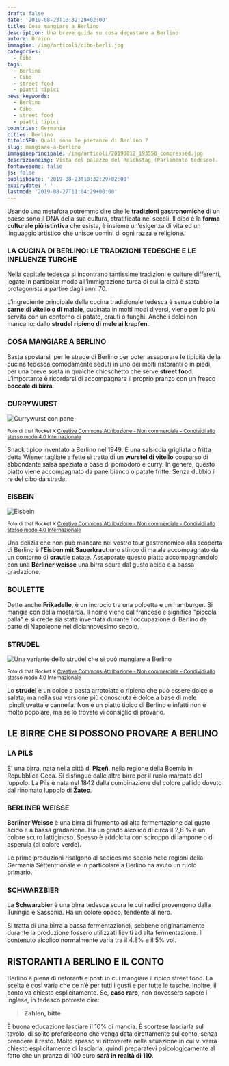```yaml
---
draft: false
date: '2019-08-23T10:32:29+02:00'
title: Cosa mangiare a Berlino
description: Una breve guida su cosa degustare a Berlino.
autore: Oraion
immagine: /img/articoli/cibo-berli.jpg
categories:
  - Cibo
tags:
  - Berlino
  - Cibo
  - street food
  - piatti tipici
news_keywords:
  - Berlino
  - Cibo
  - street food
  - piatti tipici
countries: Germania
cities: Berlino
titoloSEO: Quali sono le pietanze di Berlino ?
slug: mangiare-a-berlino
immagineprincipale: /img/articoli/20190812_193550_compressed.jpg
descrizioneimg: Vista del palazzo del Reichstag (Parlamento tedesco).
fontawesome: false
js: false
publishdate: '2019-08-23T10:32:29+02:00'
expirydate: ' '
lastmod: '2019-08-27T11:04:29+00:00'
---
```

Usando una metafora potremmo dire che le **tradizioni gastronomiche** di un paese sono il DNA della sua cultura, stratificata nei secoli. Il cibo é la **forma culturale più istintiva** che esista, è insieme un’esigenza di vita ed un linguaggio artistico che unisce uomini di ogni razza e religione.

### LA CUCINA DI BERLINO: LE TRADIZIONI TEDESCHE E LE INFLUENZE TURCHE

Nella capitale tedesca si incontrano tantissime tradizioni e culture differenti, legate in particolar modo all’immigrazione turca di cui la città è stata protagonista a partire dagli anni 70.

L’ingrediente principale della cucina tradizionale tedesca è senza dubbio **la carne**:**di vitello o di maiale**, cucinata in molti modi diversi, viene per lo più servita con un contorno di patate, crauti o funghi. Anche i dolci non mancano: dallo **strudel ripieno di mele ai krapfen**.

### <h3>**COSA MANGIARE A BERLINO**</h3>

Basta spostarsi  per le strade di Berlino per poter assaporare le tipicità della cucina tedesca comodamente seduti in uno dei molti ristoranti o in piedi, per una breve sosta in qualche chioschetto che serve **street food**. L’importante è ricordarsi di accompagnare il proprio pranzo con un fresco **boccale di birra**.

### **CURRYWURST**

![Currywurst con pane](/img/articoli/20190818_115329_compressed.jpg)

<small>Foto di that Rocket X  <a rel="license" href="http://creativecommons.org/licenses/by-nc-sa/4.0/">Creative Commons Attribuzione - Non commerciale - Condividi allo stesso modo 4.0 Internazionale</a> </small>

Snack tipico inventato a Berlino nel 1949. È una salsiccia grigliata o fritta detta Wiener tagliate a fette si tratta di un **wurstel di vitello** cosparso di abbondante salsa speziata a base di pomodoro e curry. In genere, questo piatto viene accompagnato da pane bianco o patate fritte. Senza dubbio il re del cibo da strada.

### **EISBEIN**

![Eisbein](/img/articoli/20190813_192737_compressed.jpg)

<small>Foto di that Rocket X  <a rel="license" href="http://creativecommons.org/licenses/by-nc-sa/4.0/">Creative Commons Attribuzione - Non commerciale - Condividi allo stesso modo 4.0 Internazionale</a> </small>

Una delizia che non può mancare nel vostro tour gastronomico alla scoperta di Berlino è l’**Eisben mit Sauerkraut**:uno stinco di maiale accompagnato da un contorno di **crauti**e patate. Assaporate questo piatto accompagnandolo con una **Berliner weisse** una birra scura dal gusto acido e a bassa gradazione.

### BOULETTE

Dette anche **Frikadelle**, è un incrocio tra una polpetta e un hamburger. Si mangia con della mostarda. Il nome viene dal francese e significa "piccola palla" e si crede sia stata inventata durante l'occupazione di Berlino da parte di Napoleone nel diciannovesimo secolo.

### STRUDEL

![Una variante dello strudel che si può mangiare a Berlino](/img/articoli/20190814_222541_compressed.jpg)

<small>Foto di that Rocket X  <a rel="license" href="http://creativecommons.org/licenses/by-nc-sa/4.0/">Creative Commons Attribuzione - Non commerciale - Condividi allo stesso modo 4.0 Internazionale</a> </small>

Lo **strudel** è un dolce a pasta arrotolata o ripiena che può essere dolce o salata, ma nella sua versione più conosciuta è dolce a base di mele ,pinoli,uvetta e cannella. Non è un piatto tipico di Berlino e infatti non è molto popolare, ma se lo trovate vi consiglio di provarlo.

## LE BIRRE CHE SI POSSONO PROVARE A BERLINO

### LA PILS

E' una birra, nata nella città di **Plzeň**, nella regione della Boemia in Repubblica Ceca. Si distingue dalle altre birre per il ruolo marcato del luppolo. La Pils è nata nel 1842 dalla combinazione del colore pallido dovuto dal rinomato luppolo di **Žatec**.

### BERLINER WEISSE

**Berliner Weisse** è una birra di frumento ad alta fermentazione dal gusto acido e a bassa gradazione. Ha un grado alcolico di circa il 2,8 % e un colore scuro lattiginoso. Spesso è addolcita con sciroppo di lampone o di asperula (di colore verde).

Le prime produzioni risalgono al sedicesimo secolo nelle regioni della Germania Settentrionale e in particolare a Berlino ha avuto un ruolo primario.

### SCHWARZBIER

La **Schwarzbier** è una birra tedesca scura le cui radici provengono dalla Turingia e Sassonia. Ha un colore opaco, tendente al nero.

Si tratta di una birra a bassa fermentazione), sebbene originariamente durante la produzione fossero utilizzati lieviti ad alta fermentazione. Il contenuto alcolico normalmente varia tra il 4.8% e il 5% vol.

## **RISTORANTI A BERLINO E IL CONTO**

Berlino è piena di ristoranti e posti in cui mangiare il ripico street food. La scelta è così varia che ce n’è per tutti i gusti e per tutte le tasche. Inoltre, il conto va chiesto esplicitamente. Se, **caso raro**, non dovessero sapere l' inglese, in tedesco potreste dire:

> **Zahlen, bitte**

È buona educazione lasciare il 10% di mancia. È scortese lasciarla sul tavolo, di solito preferiscono che venga data direttamente sul conto, senza prendere il resto. Molto spesso vi ritroverete nella situazione in cui vi verrà chiesto esplicitamente di lasciarla, quindi preparatevi psicologicamente al fatto che un pranzo di 100 euro **sarà in realtà di 110**.
